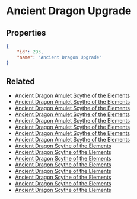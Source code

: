 # Ancient Dragon Upgrade

<no description available>

## Properties

```json
{
    "id": 293,
    "name": "Ancient Dragon Upgrade"
}
```

## Related

- [Ancient Dragon Amulet Scythe of the Elements](../items/18182-ancient-dragon-amulet-scythe-of-the-elements.md)
- [Ancient Dragon Amulet Scythe of the Elements](../items/18181-ancient-dragon-amulet-scythe-of-the-elements.md)
- [Ancient Dragon Amulet Scythe of the Elements](../items/18180-ancient-dragon-amulet-scythe-of-the-elements.md)
- [Ancient Dragon Amulet Scythe of the Elements](../items/18179-ancient-dragon-amulet-scythe-of-the-elements.md)
- [Ancient Dragon Amulet Scythe of the Elements](../items/18178-ancient-dragon-amulet-scythe-of-the-elements.md)
- [Ancient Dragon Amulet Scythe of the Elements](../items/18177-ancient-dragon-amulet-scythe-of-the-elements.md)
- [Ancient Dragon Amulet Scythe of the Elements](../items/18176-ancient-dragon-amulet-scythe-of-the-elements.md)
- [Ancient Dragon Amulet Scythe of the Elements](../items/18175-ancient-dragon-amulet-scythe-of-the-elements.md)
- [Ancient Dragon Scythe of the Elements](../items/18172-ancient-dragon-scythe-of-the-elements.md)
- [Ancient Dragon Scythe of the Elements](../items/18171-ancient-dragon-scythe-of-the-elements.md)
- [Ancient Dragon Scythe of the Elements](../items/18170-ancient-dragon-scythe-of-the-elements.md)
- [Ancient Dragon Scythe of the Elements](../items/18168-ancient-dragon-scythe-of-the-elements.md)
- [Ancient Dragon Scythe of the Elements](../items/18169-ancient-dragon-scythe-of-the-elements.md)
- [Ancient Dragon Scythe of the Elements](../items/18167-ancient-dragon-scythe-of-the-elements.md)
- [Ancient Dragon Scythe of the Elements](../items/18166-ancient-dragon-scythe-of-the-elements.md)
- [Ancient Dragon Scythe of the Elements](../items/18165-ancient-dragon-scythe-of-the-elements.md)

